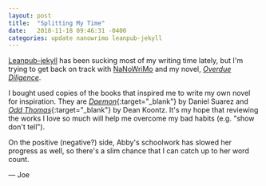 ```yaml
---
layout: post
title:  "Splitting My Time"
date:   2018-11-18 09:46:31 -0400
categories: update nanowrimo leanpub-jekyll
---
```


[Leanpub-jekyll](https://github.com/groundh0g/leanpub-jekyll) has been sucking most of my writing time lately, but I'm trying to get back on track with [NaNoWriMo](https://nanowrimo.org/) and my novel, [*Overdue Diligence*](https://groundh0g.github.io/book-overdue/).

I bought used copies of the books that inspired me to write my own novel for inspiration. They are [*Daemon*](https://amzn.to/2DLnSDR){:target="_blank"} by Daniel Suarez and [*Odd Thomas*](https://amzn.to/2DLg0lF){:target="_blank"} by Dean Koontz. It's my hope that reviewing the works I love so much will help me overcome my bad habits (e.g. "show don't tell").

On the positive (negative?) side, Abby's schoolwork has slowed her progress as well, so there's a slim chance that I can catch up to her word count. 

&mdash; Joe